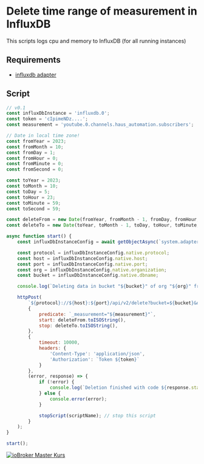 # Delete time range of measurement in InfluxDB

This scripts logs cpu and memory to InfluxDB (for all running instances)

## Requirements

- [influxdb adapter](https://github.com/ioBroker/ioBroker.influxdb)

## Script

```javascript
// v0.1
const influxDbInstance = 'influxdb.0';
const token = 'cIpimeNDz....';
const measurement = 'youtube.0.channels.haus_automation.subscribers';

// Date in local time zone!
const fromYear = 2023;
const fromMonth = 10;
const fromDay = 1;
const fromHour = 0;
const fromMinute = 0;
const fromSecond = 0;

const toYear = 2023;
const toMonth = 10;
const toDay = 5;
const toHour = 23;
const toMinute = 59;
const toSecond = 59;

const deleteFrom = new Date(fromYear, fromMonth - 1, fromDay, fromHour, fromMinute, fromSecond, 0);
const deleteTo = new Date(toYear, toMonth - 1, toDay, toHour, toMinute, toSecond, 999);

async function start() {
    const influxDbInstanceConfig = await getObjectAsync(`system.adapter.${influxDbInstance}`);

    const protocol = influxDbInstanceConfig.native.protocol;
    const host = influxDbInstanceConfig.native.host;
    const port = influxDbInstanceConfig.native.port;
    const org = influxDbInstanceConfig.native.organization;
    const bucket = influxDbInstanceConfig.native.dbname;

    console.log(`Deleting data in bucket "${bucket}" of org "${org}" from ${formatDate(deleteFrom, 'TT.MM.JJJJ SS:mm:ss')} (${deleteFrom.toISOString()}) to ${formatDate(deleteTo, 'TT.MM.JJJJ SS:mm:ss')} (${deleteTo.toISOString()})`);

    httpPost(
        `${protocol}://${host}:${port}/api/v2/delete?bucket=${bucket}&org=${org}`,
        {
            predicate: `_measurement="${measurement}"`,
            start: deleteFrom.toISOString(),
            stop: deleteTo.toISOString(),
        },
        {
            timeout: 10000,
            headers: {
                'Content-Type': 'application/json',
                'Authorization': `Token ${token}`
            }
        },
        (error, response) => {
            if (!error) {
                console.log(`Deletion finished with code ${response.statusCode}`);
            } else {
                console.error(error);
            }

            stopScript(scriptName); // stop this script
        }
    );
}

start();
```

[![ioBroker Master Kurs](https://haus-automatisierung.com/images/ads/ioBroker-Kurs.png?2024)](https://haus-automatisierung.com/iobroker-kurs/?refid=iobroker-scripts)
